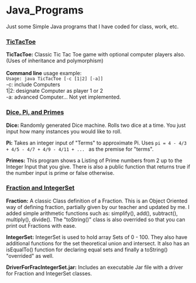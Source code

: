 Java_Programs
=============


Just some Simple Java programs that I have coded for class, work, etc.


<u><h3>TicTacToe</h3></u>
<b>TicTacToe:</b> Classic Tic Tac Toe game with optional computer players also. (Uses of inheritance and polymorphism)<br/><br/>
<b>Command line</b> usage example:<br/>
<code>Usage:  java TicTacToe [-c [1|2] [-a]]</code><br/>
-c: include Computers<br/>
1|2: designate Computer as player 1 or 2<br/>
-a: advanced Computer... Not yet implemented.<br/>


<u><h3>Dice, Pi, and Primes</h3></u>
<b>Dice:</b> Randomly generated Dice machine. Rolls two dice at a time. You just input how many instances you would like to roll.<br/>

<b>Pi:</b> Takes an integer input of "Terms" to approximate Pi. Uses <code>pi = 4 - 4/3 + 4/5 - 4/7 + 4/9 - 4/11 + ... </code> as the premise for "terms".<br/>

<b>Primes:</b> This program shows a Listing of Prime numbers from 2 up to the Integer Input that you give. There is also a public function that returns true if the number input is prime or false otherwise.


<u><h3>Fraction and IntegerSet</h3></u>

<b>Fraction:</b> A classic Class definition of a Fraction. This is an Object Oriented way of defining fraction, partially given by our teacher and updated by me. I added simple arithmetic functions such as: simplify(), add(), subtract(), multiply(), divide(). The "toString()" class is also overrided so that you can print out Fractions with ease.<br/>

<b>IntegerSet:</b> IntegerSet is used to hold array Sets of 0 - 100. They also have additional functions for the set theoretical union and intersect. It also has an isEqualTo() function for declaring equal sets and finally a toString() "overrided" as well.<br/>

<b>DriverForFracIntegerSet.jar:</b> Includes an executable Jar file with a driver for Fraction and IntegerSet classes.


